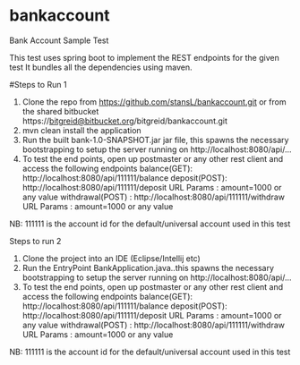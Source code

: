 # bankaccount
Bank Account Sample Test

This test uses spring boot to implement the REST endpoints for the given test
It bundles all the dependencies using maven.

#Steps to Run 1
1. Clone the repo from https://github.com/stansL/bankaccount.git or from the shared bitbucket https://bitgreid@bitbucket.org/bitgreid/bankaccount.git
2. mvn clean install the application
3. Run the built bank-1.0-SNAPSHOT.jar jar file, this spawns the necessary bootstrapping to setup the server running on http://localhost:8080/api/...
4. To test the end points, open up postmaster or any other rest client and access the following endpoints
      balance(GET): http://localhost:8080/api/111111/balance
      deposit(POST): http://localhost:8080/api/111111/deposit       URL Params : amount=1000 or any value
      withdrawal(POST) : http://localhost:8080/api/111111/withdraw       URL Params : amount=1000 or any value
      
NB: 111111 is the account id for the default/universal account used in this test

Steps to run 2
1. Clone the project into an IDE (Eclipse/Intellij etc)
2. Run the EntryPoint BankApplication.java..this spawns the necessary bootstrapping to setup the server running on http://localhost:8080/api/...
3. To test the end points, open up postmaster or any other rest client and access the following endpoints
      balance(GET): http://localhost:8080/api/111111/balance
      deposit(POST): http://localhost:8080/api/111111/deposit       URL Params : amount=1000 or any value
      withdrawal(POST) : http://localhost:8080/api/111111/withdraw       URL Params : amount=1000 or any value
      
NB: 111111 is the account id for the default/universal account used in this test


